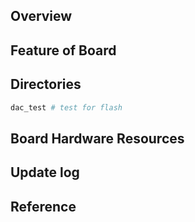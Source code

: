## Overview

## Feature of Board

## Directories

```sh
dac_test # test for flash
```

## Board Hardware Resources

## Update log

## Reference
